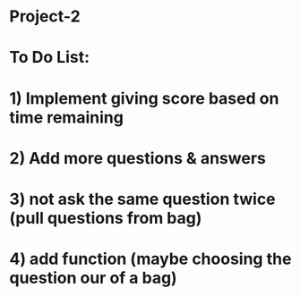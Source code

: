 # Project-2

# To Do List:
# 1) Implement giving score based on time remaining
# 2) Add more questions & answers  
# 3) not ask the same question twice (pull questions from bag)
# 4) add function (maybe choosing the question our of a bag)

